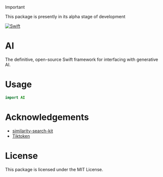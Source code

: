 > [!IMPORTANT]
> This package is presently in its alpha stage of development

[![Swift](https://github.com/PreternaturalAI/AI/actions/workflows/swift.yml/badge.svg)](https://github.com/PreternaturalAI/AI/actions/workflows/swift.yml)

# AI

The definitive, open-source Swift framework for interfacing with generative AI.

# Usage

```swift
import AI
```

# Acknowledgements
- [similarity-search-kit](https://github.com/ZachNagengast/similarity-search-kit)
- [Tiktoken](https://github.com/aespinilla/Tiktoken)

# License 

This package is licensed under the MIT License. 
 
